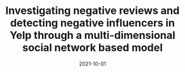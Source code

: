 ---
title: 'Investigating negative reviews and detecting negative influencers in Yelp through a multi-dimensional social network based model'
collection: publications
permalink: /publication/2021-10-01-International Journal of Information Management-Investigating-negative.md
excerpt: 'E. Corradini, A.  Nocera, D.  Ursino, L.  Virgili'
date: 2021-10-01
venue: 'International Journal of Information Management'
link: 'https://doi.org/10.1016/j.ijinfomgt.2021.102377'
location: 'University of Pavia, Polytechnic University of Marche'
---